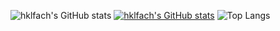 ![hklfach's GitHub stats](https://github-readme-stats.vercel.app/api?username=hklfach&theme=dark&show_icons=true)
[![hklfach's GitHub stats](https://github-readme-stats.vercel.app/api?username=hugovk&count_private=true&show_icons=true&hide_title=true&include_all_commits=true&bg_color=00000000)](https://github.com/anuraghazra/github-readme-stats)
![Top Langs](https://github-readme-stats.vercel.app/api/top-langs/?username=hklfach&layout=compact)
